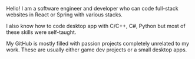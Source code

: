 Hello! I am a software engineer and developer who can code full-stack websites in React or Spring with various stacks.

I also know how to code desktop app with C/C++, C#, Python but most of these skills were self-taught.

My GitHub is mostly filled with passion projects completely unrelated to my work. These are usually either game dev projects or a small desktop apps.

